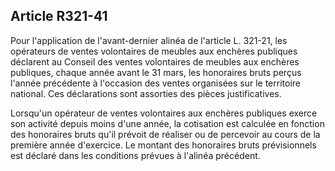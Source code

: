 Article R321-41
----
Pour l'application de l'avant-dernier alinéa de l'article L. 321-21, les
opérateurs de ventes volontaires de meubles aux enchères publiques déclarent au
Conseil des ventes volontaires de meubles aux enchères publiques, chaque année
avant le 31 mars, les honoraires bruts perçus l'année précédente à l'occasion
des ventes organisées sur le territoire national. Ces déclarations sont
assorties des pièces justificatives.

Lorsqu'un opérateur de ventes volontaires aux enchères publiques exerce son
activité depuis moins d'une année, la cotisation est calculée en fonction des
honoraires bruts qu'il prévoit de réaliser ou de percevoir au cours de la
première année d'exercice. Le montant des honoraires bruts prévisionnels est
déclaré dans les conditions prévues à l'alinéa précédent.
